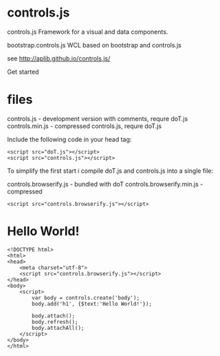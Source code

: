 # controls.js


controls.js 
Framework for a visual and data components.

bootstrap.controls.js
WCL based on bootstrap and controls.js

see
http://aplib.github.io/controls.js/


Get started

# files

controls.js - development version with comments, requre doT.js
controls.min.js - compressed controls.js, requre doT.js

Include the following code in your head tag:

    <script src="doT.js"></script>
    <script src="controls.js"></script>

To simplify the first start i compile doT.js and controls.js into a single file:

controls.browserify.js     - bundled with doT
controls.browserify.min.js - compressed

    <script src="controls.browserify.js"></script>

# Hello World!

    <!DOCTYPE html>
    <html>
    <head>
        <meta charset="utf-8">
        <script src="controls.browserify.js"></script>
    </head>
    <body>
        <script>
            var body = controls.create('body');
            body.add('h1', {$text:'Hello World!'});

            body.attach();
            body.refresh();
            body.attachAll();
        </script>
    </body>
    </html>